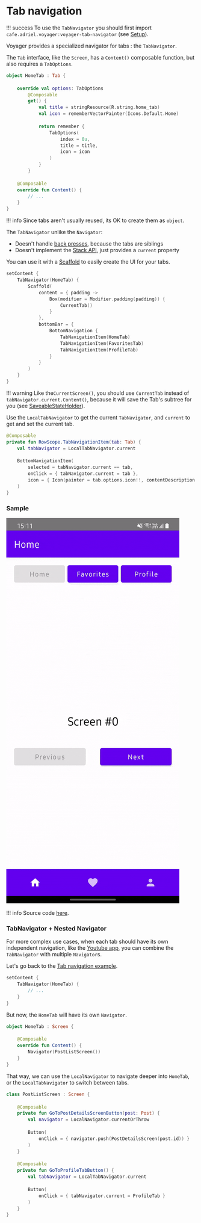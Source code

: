 # Tab navigation

!!! success
    To use the `TabNavigator` you should first import `cafe.adriel.voyager:voyager-tab-navigator` (see [Setup](../setup.md)).

Voyager provides a specialized navigator for tabs : the `TabNavigator`.

The `Tab` interface, like the `Screen`, has a `Content()` composable function, but also requires a `TabOptions`.&#x20;

```kotlin
object HomeTab : Tab {

    override val options: TabOptions
        @Composable
        get() {
            val title = stringResource(R.string.home_tab)
            val icon = rememberVectorPainter(Icons.Default.Home)

            return remember {
                TabOptions(
                    index = 0u,
                    title = title,
                    icon = icon
                )
            }
        }

    @Composable
    override fun Content() {
        // ...
    }
}
```

!!! info
    Since tabs aren't usually reused, its OK to create them as `object`.

The `TabNavigator` unlike the `Navigator`:

* Doesn't handle [back presses](../back-press.md), because the tabs are siblings
* Doesn't implement the [Stack API](../stack-api.md), just provides a `current` property

You can use it with a [Scaffold](https://developer.android.com/reference/kotlin/androidx/compose/material/package-summary#Scaffold\(androidx.compose.ui.Modifier,androidx.compose.material.ScaffoldState,kotlin.Function0,kotlin.Function0,kotlin.Function1,kotlin.Function0,androidx.compose.material.FabPosition,kotlin.Boolean,kotlin.Function1,kotlin.Boolean,androidx.compose.ui.graphics.Shape,androidx.compose.ui.unit.Dp,androidx.compose.ui.graphics.Color,androidx.compose.ui.graphics.Color,androidx.compose.ui.graphics.Color,androidx.compose.ui.graphics.Color,androidx.compose.ui.graphics.Color,kotlin.Function1\)) to easily create the UI for your tabs.

```kotlin
setContent {
    TabNavigator(HomeTab) {
        Scaffold(
            content = { padding ->
                Box(modifier = Modifier.padding(padding)) {
                    CurrentTab()
                }
            },
            bottomBar = {
                BottomNavigation {
                    TabNavigationItem(HomeTab)
                    TabNavigationItem(FavoritesTab)
                    TabNavigationItem(ProfileTab)
                }
            }
        )
    }
}
```

!!! warning
    Like the`CurrentScreen()`, you should use `CurrentTab` instead of `tabNavigator.current.Content()`, because it will save the Tab's subtree for you (see [SaveableStateHolder](https://developer.android.com/reference/kotlin/androidx/compose/runtime/saveable/SaveableStateHolder)).

Use the `LocalTabNavigator` to get the current `TabNavigator`, and `current` to get and set the current tab.

```kotlin
@Composable
private fun RowScope.TabNavigationItem(tab: Tab) {
    val tabNavigator = LocalTabNavigator.current

    BottomNavigationItem(
        selected = tabNavigator.current == tab,
        onClick = { tabNavigator.current = tab },
        icon = { Icon(painter = tab.options.icon!!, contentDescription = tab.options.title) }
    )
}
```

### Sample

![](../media/assets/tab-nav.gif)

!!! info
    Source code [here](https://github.com/adrielcafe/voyager/tree/main/samples/android/src/main/java/cafe/adriel/voyager/sample/tabNavigation).

### TabNavigator + Nested Navigator

For more complex use cases, when each tab should have its own independent navigation, like the [Youtube app](https://play.google.com/store/apps/details?id=com.google.android.youtube), you can combine the `TabNavigator` with multiple `Navigator`s.

Let's go back to the [Tab navigation example](tab-navigation.md).

```kotlin
setContent {
    TabNavigator(HomeTab) {
        // ...
    }
}
```

But now, the `HomeTab` will have its own `Navigator`.

```kotlin
object HomeTab : Screen {

    @Composable
    override fun Content() {
        Navigator(PostListScreen())
    }
}
```

That way, we can use the `LocalNavigator` to navigate deeper into `HomeTab`, or the `LocalTabNavigator` to switch between tabs.

```kotlin
class PostListScreen : Screen {

    @Composable
    private fun GoToPostDetailsScreenButton(post: Post) {
        val navigator = LocalNavigator.currentOrThrow
        
        Button(
            onClick = { navigator.push(PostDetailsScreen(post.id)) }
        )
    }

    @Composable
    private fun GoToProfileTabButton() {
        val tabNavigator = LocalTabNavigator.current

        Button(
            onClick = { tabNavigator.current = ProfileTab }
        )
    }
}
```
